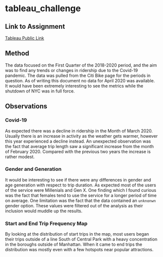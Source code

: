 # tableau_challenge

## Link to Assignment
[Tableau Public Link](https://public.tableau.com/views/tableauhomework_15884701153380/Story?:display_count=y&publish=yes&:origin=viz_share_link)

## Method
The data focused on the First Quarter of the 2018-2020 period, and the aim was to find any trends or changes in ridership due to the Covid-19 pandemic. The data was pulled from the Citi Bike page for the periods in question. As of writing this document no data for April 2020 was available. It would have been extremely interesting to see the metrics while the shutdown of NYC was in full force.

## Observations
### Covid-19
As expected there was a decline in ridership in the Month of March 2020. Usually there is an increase in activity as the weather gets warmer, however this year experienced a decline instead. An unexpected observation was the fact that average trip length saw a significant increase from the month of February 2020. Compared with the previous two years the increase is rather modest.

### Gender and Generation
It would be interesting to see if there were any differences in gender and age generation with respect to trip duration. As expected most of the users of the service were Millenials and Gen X. One finding which I found curious was the fact that females tend to use the service for a longer period of time on average. One limitation was the fact that the data contained an `unknonwn` gender option. These values were filtered out of the analysis as their inclusion would muddle up the results.

### Start and End Trip Frequency Map
By looking at the distribution of start trips in the map, most users began their trips outside of a line South of Central Park with a heavy concentration in the boroughs outside of Manhattan. When it came to end trips the distribution was mostly even with a few hotspots near popular attractions.
